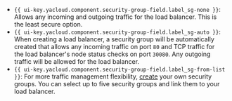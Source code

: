 * `{{ ui-key.yacloud.component.security-group-field.label_sg-none }}`: Allows any incoming and outgoing traffic for the load balancer. This is the least secure option.
* `{{ ui-key.yacloud.component.security-group-field.label_sg-auto }}`: When creating a load balancer, a security group will be automatically created that allows any incoming traffic on port `80` and TCP traffic for the load balancer's node status checks on port `30080`. Any outgoing traffic will be allowed for the load balancer.
* `{{ ui-key.yacloud.component.security-group-field.label_sg-from-list }}`: For more traffic management flexibility, [create](../../vpc/operations/security-group-create.md) your own security groups. You can select up to five security groups and link them to your load balancer.